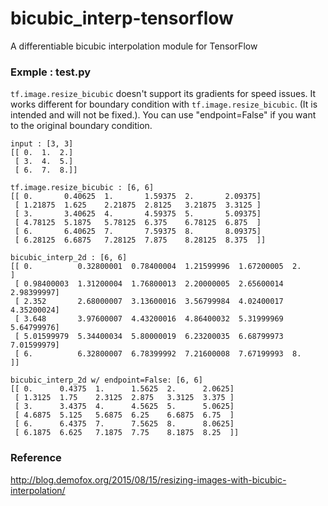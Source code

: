 # bicubic_interp-tensorflow
A differentiable bicubic interpolation module for TensorFlow

### Exmple : test.py
```tf.image.resize_bicubic``` doesn't support its gradients for speed issues.
It works different for boundary condition with ```tf.image.resize_bicubic```.
(It is intended and will not be fixed.). You can use "endpoint=False" if you want to the original boundary condition.

```
input : [3, 3]
[[ 0.  1.  2.]
 [ 3.  4.  5.]
 [ 6.  7.  8.]]

tf.image.resize_bicubic : [6, 6]
[[ 0.       0.40625  1.       1.59375  2.       2.09375]
 [ 1.21875  1.625    2.21875  2.8125   3.21875  3.3125 ]
 [ 3.       3.40625  4.       4.59375  5.       5.09375]
 [ 4.78125  5.1875   5.78125  6.375    6.78125  6.875  ]
 [ 6.       6.40625  7.       7.59375  8.       8.09375]
 [ 6.28125  6.6875   7.28125  7.875    8.28125  8.375  ]]

bicubic_interp_2d : [6, 6]
[[ 0.          0.32800001  0.78400004  1.21599996  1.67200005  2.        ]
 [ 0.98400003  1.31200004  1.76800013  2.20000005  2.65600014  2.98399997]
 [ 2.352       2.68000007  3.13600016  3.56799984  4.02400017  4.35200024]
 [ 3.648       3.97600007  4.43200016  4.86400032  5.31999969  5.64799976]
 [ 5.01599979  5.34400034  5.80000019  6.23200035  6.68799973  7.01599979]
 [ 6.          6.32800007  6.78399992  7.21600008  7.67199993  8.        ]]

bicubic_interp_2d w/ endpoint=False: [6, 6]
[[ 0.      0.4375  1.      1.5625  2.      2.0625]
 [ 1.3125  1.75    2.3125  2.875   3.3125  3.375 ]
 [ 3.      3.4375  4.      4.5625  5.      5.0625]
 [ 4.6875  5.125   5.6875  6.25    6.6875  6.75  ]
 [ 6.      6.4375  7.      7.5625  8.      8.0625]
 [ 6.1875  6.625   7.1875  7.75    8.1875  8.25  ]]
```

### Reference 
http://blog.demofox.org/2015/08/15/resizing-images-with-bicubic-interpolation/
